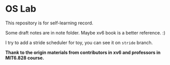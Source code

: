 # OS Lab

This repository is for self-learning record.

Some draft notes are in note folder. Maybe xv6 book is a better reference. :)

I try to add a stride scheduler for toy, you can see it on `stride` branch.

**Thank to the origin materials from contributors in xv6 and professors in MIT6.828 course.**

